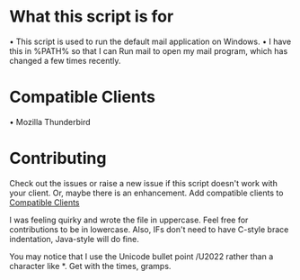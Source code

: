 What this script is for
=======================
• This script is used to run the default mail application on Windows.
• I have this in %PATH% so that I can Run mail to open my mail program, which has changed a few times recently.

Compatible Clients
==================
• Mozilla Thunderbird

Contributing
============
Check out the issues or raise a new issue if this script doesn't work with your client. Or, maybe there is an enhancement. Add compatible clients to [Compatible Clients](#1--compatible-clients)

I was feeling quirky and wrote the file in uppercase. Feel free for contributions to be in lowercase. Also, IFs don't need to have C-style brace indentation, Java-style will do fine.

You may notice that I use the Unicode bullet point /U2022 rather than a character like \*. Get with the times, gramps.
